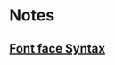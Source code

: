 # Notes

## [Font face Syntax](https://stackoverflow.com/questions/11737168/how-to-import-fonts-in-css)